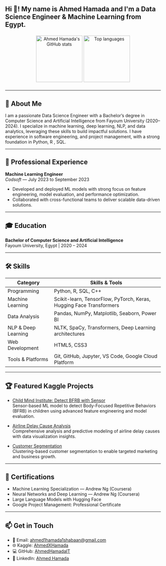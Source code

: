<h2 align="left">Hi 👋! My name is Ahmed Hamada and I'm a Data Science Engineer & Machine Learning from Egypt.</h2>

###

<div align="center">
  <img src="https://github-readme-stats.vercel.app/api?username=AhmedHamadaIT&show_icons=true&include_all_commits=true&count_private=true&theme=dracula" height="150" alt="Ahmed Hamada's GitHub stats" />
  <img src="https://github-readme-stats.vercel.app/api/top-langs?username=AhmedHamadaIT&layout=compact&langs_count=5&theme=dracula" height="150" alt="Top languages" />
</div>


###
---

## 🚀 About Me

I am a passionate Data Science Engineer with a Bachelor’s degree in Computer Science and Artificial Intelligence from Fayoum University (2020–2024). I specialize in machine learning, deep learning, NLP, and data analytics, leveraging these skills to build impactful solutions. I have experience in software engineering, and project management, with a strong foundation in Python, R , SQL.

---

## 💼 Professional Experience

**Machine Learning Engineer**  
*Codsoft* — July 2023 to September 2023  
- Developed and deployed ML models with strong focus on feature engineering, model evaluation, and performance optimization.  
- Collaborated with cross-functional teams to deliver scalable data-driven solutions.

---

## 🎓 Education

**Bachelor of Computer Science and Artificial Intelligence**  
Fayoum University, Egypt | 2020 – 2024

---

## 🛠️ Skills

| Category            | Skills & Tools                                                                                   |
|---------------------|------------------------------------------------------------------------------------------------|
| Programming         | Python, R, SQL, C++                                                                |
| Machine Learning    | Scikit-learn, TensorFlow, PyTorch, Keras, Hugging Face Transformers                              |
| Data Analysis       | Pandas, NumPy, Matplotlib, Seaborn, Power BI                                                    |
| NLP & Deep Learning | NLTK, SpaCy, Transformers, Deep Learning architectures                                          |
| Web Development     | HTML5, CSS3                                                                      |
| Tools & Platforms   | Git, GitHub, Jupyter, VS Code, Google Cloud Platform                                            |

---

## 🏆 Featured Kaggle Projects

- [Child Mind Institute: Detect BFRB with Sensor](https://www.kaggle.com/code/ahmedxhamada/child-mind-institute-detect-bfrb-with-sensor)  
  Sensor-based ML model to detect Body-Focused Repetitive Behaviors (BFRB) in children using advanced feature engineering and model evaluation.

- [Airline Delay Cause Analysis](https://www.kaggle.com/code/ahmedxhamada/airline-delay-cause)  
  Comprehensive analysis and predictive modeling of airline delay causes with data visualization insights.

- [Customer Segmentation](https://www.kaggle.com/code/ahmedxhamada/customer-segmentation)  
  Clustering-based customer segmentation to enable targeted marketing and business growth.


---

## 📜 Certifications

- Machine Learning Specialization — Andrew Ng (Coursera)  
- Neural Networks and Deep Learning — Andrew Ng (Coursera)  
- Large Language Models with Hugging Face  
- Google Project Management: Professional Certificate  


---

## 📫 Get in Touch

- 📧 Email: ahmed1hamada1shabaan@gmail.com  
- 🌐 Kaggle: [AhmedXHamada](https://www.kaggle.com/ahmedxhamada)  
- 💻 GitHub: [AhmedHamadaIT](https://github.com/AhmedHamadaIT)  
- 🔗 LinkedIn: [Ahmed Hamada](www.linkedin.com/in/ahmed-hamadaai)




